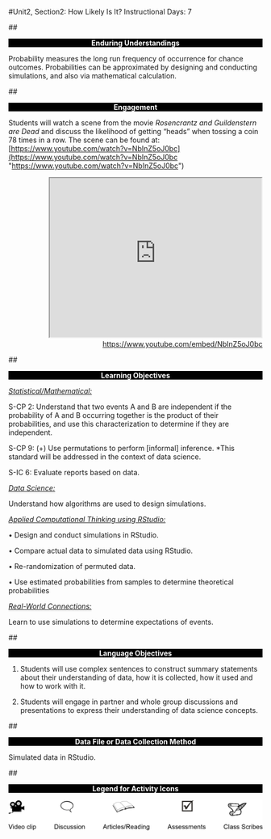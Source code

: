 #Unit2, Section2: How Likely Is It?
Instructional Days: 7

##<p style="background: black; color: white; text-align: center;">**Enduring Understandings**</p>
Probability measures the long run frequency of occurrence for chance outcomes. Probabilities can be
approximated by designing and conducting simulations, and also via mathematical calculation.

##<p style="background: black; color: white; text-align: center;">**Engagement**</p>
Students will watch a scene from the movie *Rosencrantz and Guildenstern are Dead* and discuss the
likelihood of getting “heads” when tossing a coin 78 times in a row. The scene can be found at:
[https://www.youtube.com/watch?v=NbInZ5oJ0bc](https://www.youtube.com/watch?v=NbInZ5oJ0bc "https://www.youtube.com/watch?v=NbInZ5oJ0bc")

  <div align="right"><iframe width="420" height="315"
  src="https://www.youtube.com/embed/NbInZ5oJ0bc" allowfullscreen>
  </iframe><br><a href="https://www.youtube.com/embed/NbInZ5oJ0bc">https://www.youtube.com/embed/NbInZ5oJ0bc</a></div>

##<p style="background: black; color: white; text-align: center;">**Learning Objectives**</p>
<ins>*Statistical/Mathematical:*</ins>

S-CP 2: Understand that two events A and B are independent if the probability of A and B occurring
together is the product of their probabilities, and use this characterization to determine if they are
independent.

S-CP 9: (+) Use permutations to perform [informal] inference.
\*This standard will be addressed in the context of data science.

S-IC 6: Evaluate reports based on data.

<ins>*Data Science:*</ins>

Understand how algorithms are used to design simulations.

<ins>*Applied Computational Thinking using RStudio:*</ins>

• Design and conduct simulations in RStudio.

• Compare actual data to simulated data using RStudio.

• Re-randomization of permuted data.

• Use estimated probabilities from samples to determine theoretical probabilities

<ins>*Real-World Connections:*</ins>

Learn to use simulations to determine expectations of events.

##<p style="background: black; color: white; text-align: center;">**Language Objectives**</p>
1. Students will use complex sentences to construct summary statements about their understanding of
data, how it is collected, how it used and how to work with it.

2. Students will engage in partner and whole group discussions and presentations to express their
understanding of data science concepts.

##<p style="background: black; color: white; text-align: center;">**Data File or Data Collection Method**</p>
Simulated data in RStudio.

##<p style="background: black; color: white; text-align: center;">**Legend for Activity Icons**</p>
![legend](../img/legend.png)